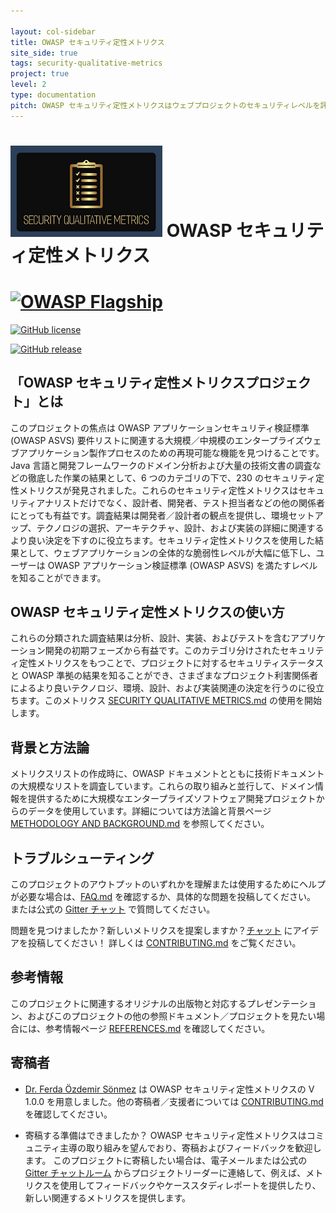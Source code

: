 ```yaml
---

layout: col-sidebar
title: OWASP セキュリティ定性メトリクス
site_side: true
tags: security-qualitative-metrics
project: true
level: 2
type: documentation
pitch: OWASP セキュリティ定性メトリクスはウェブプロジェクトのセキュリティレベルを評価するメトリクスの最も詳細なリストです。OWASP ASVS のカバレッジのレベルを示しています。
---
```




# ![Project Logo](images/logo3_small.png) OWASP セキュリティ定性メトリクス
# [![OWASP Flagship](https://img.shields.io/badge/owasp-flagship-blue.svg)](https://owasp.org/projects/)
 [![GitHub license](https://img.shields.io/github/license/Naereen/StrapDown.js.svg)](https://github.com/OWASP/www-project-security-qualitative-metrics/blob/master/LICENSE)

 [![GitHub release](https://img.shields.io/github/release/Naereen/StrapDown.js.svg)](https://github.com/OWASP/www-project-security-qualitative-metrics/releases)



## 「OWASP セキュリティ定性メトリクスプロジェクト」とは
このプロジェクトの焦点は OWASP アプリケーションセキュリティ検証標準 (OWASP ASVS) 要件リストに関連する大規模／中規模のエンタープライズウェブアプリケーション製作プロセスのための再現可能な機能を見つけることです。 Java 言語と開発フレームワークのドメイン分析および大量の技術文書の調査などの徹底した作業の結果として、6 つのカテゴリの下で、230 のセキュリティ定性メトリクスが発見されました。これらのセキュリティ定性メトリクスはセキュリティアナリストだけでなく、設計者、開発者、テスト担当者などの他の関係者にとっても有益です。調査結果は開発者／設計者の観点を提供し、環境セットアップ、テクノロジの選択、アーキテクチャ、設計、および実装の詳細に関連するより良い決定を下すのに役立ちます。セキュリティ定性メトリクスを使用した結果として、ウェブアプリケーションの全体的な脆弱性レベルが大幅に低下し、ユーザーは OWASP アプリケーション検証標準 (OWASP ASVS) を満たすレベルを知ることができます。

## OWASP セキュリティ定性メトリクスの使い方

これらの分類された調査結果は分析、設計、実装、およびテストを含むアプリケーション開発の初期フェーズから有益です。このカテゴリ分けされたセキュリティ定性メトリクスをもつことで、プロジェクトに対するセキュリティステータスと OWASP 準拠の結果を知ることができ、さまざまなプロジェクト利害関係者によるより良いテクノロジ、環境、設計、および実装関連の決定を行うのに役立ちます。このメトリクス [SECURITY QUALITATIVE METRICS.md](./SECURITY-QUALITATIVE-METRICS.md) の使用を開始します。

## 背景と方法論
メトリクスリストの作成時に、OWASP ドキュメントとともに技術ドキュメントの大規模なリストを調査しています。これらの取り組みと並行して、ドメイン情報を提供するために大規模なエンタープライズソフトウェア開発プロジェクトからのデータを使用しています。詳細については方法論と背景ページ [METHODOLOGY AND BACKGROUND.md](./METHODOLOGY-AND-BACKGROUND.md) を参照してください。

## トラブルシューティング

このプロジェクトのアウトプットのいずれかを理解または使用するためにヘルプが必要な場合は、[FAQ.md](FAQ.md) を確認するか、具体的な問題を投稿してください。
または公式の [Gitter チャット](https://gitter.im/owasp-www-project-security-qualitative-metrics/community) で質問してください。

問題を見つけましたか？新しいメトリクスを提案しますか？[チャット](https://gitter.im/owasp-www-project-security-qualitative-metrics/community) にアイデアを投稿してください！
詳しくは [CONTRIBUTING.md](CONTRIBUTING.md) をご覧ください。

## 参考情報

このプロジェクトに関連するオリジナルの出版物と対応するプレゼンテーション、およびこのプロジェクトの他の参照ドキュメント／プロジェクトを見たい場合には、参考情報ページ [REFERENCES.md](REFERENCES.md) を確認してください。


## 寄稿者
- [Dr. Ferda Özdemir Sönmez](https://www.linkedin.com/in/f-ferda-%C3%B6zdemir-s%C3%B6nmez-pmp-msc-phd-92809719/) は OWASP セキュリティ定性メトリクスの V 1.0.0 を用意しました。他の寄稿者／支援者については [CONTRIBUTING.md](CONTRIBUTING.md) を確認してください。

- 寄稿する準備はできましたか？
OWASP セキュリティ定性メトリクスはコミュニティ主導の取り組みを望んでおり、寄稿およびフィードバックを歓迎します。
このプロジェクトに寄稿したい場合は、電子メールまたは公式の [Gitter チャットルーム](https://gitter.im/owasp-www-project-security-qualitative-metrics/community) からプロジェクトリーダーに連絡して、例えば、メトリクスを使用してフィードバックやケーススタディレポートを提供したり、新しい関連するメトリクスを提供します。
